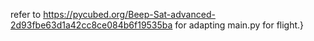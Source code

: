 refer to https://pycubed.org/Beep-Sat-advanced-2d93fbe63d1a42cc8ce084b6f19535ba for adapting main.py for flight.}